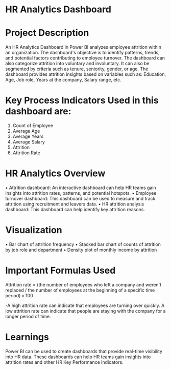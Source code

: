 # HR Analytics Dashboard

# Project Description
An HR Analytics Dashboard in Power BI analyzes employee attrition within an organization. The dashboard's objective is to identify patterns, trends, and potential factors contributing to employee turnover. The dashboard can also categorize attrition into voluntary and involuntary. It can also be segmented by criteria such as tenure, seniority, gender, or age. The dashboard provides attrition insights based on variables such as: Education, Age, Job role, Years at the company, Salary range, etc. 

# Key Process Indicators Used in this dashboard are:


1.	Count of Employee
2.	Average Age
3.	Average Years
4.	Average Salary
5.	Attrition
6.	Attrition Rate


# HR Analytics Overview 

•	Attrition dashboard: An interactive dashboard can help HR teams gain insights into attrition rates, patterns, and potential hotspots.
•	Employee turnover dashboard: This dashboard can be used to measure and track attrition using recruitment and leavers data.
•	HR attrition analysis dashboard: This dashboard can help identify key attrition reasons.

# Visualization

•	Bar chart of attrition frequency
•	Stacked bar chart of counts of attrition by job role and department
•	Density plot of monthly income by attrition
 
# Important Formulas Used

Attrition rate = (the number of employees who left a company and weren't replaced / the number of employees at the beginning of a specific time period) x 100 

-A high attrition rate can indicate that employees are turning over quickly. A low attrition rate can indicate that people are staying with the company for a longer period of time. 


# Learnings

Power BI can be used to create dashboards that provide real-time visibility into HR data. These dashboards can help HR teams gain insights into attrition rates and other HR Key Performance Indicators.
